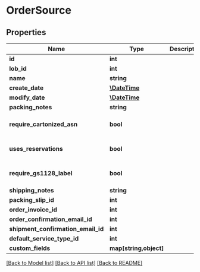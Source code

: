 # OrderSource

## Properties
Name | Type | Description | Notes
------------ | ------------- | ------------- | -------------
**id** | **int** |  | [optional] 
**lob_id** | **int** |  | 
**name** | **string** |  | 
**create_date** | [**\DateTime**](\DateTime.md) |  | [optional] 
**modify_date** | [**\DateTime**](\DateTime.md) |  | [optional] 
**packing_notes** | **string** |  | [optional] 
**require_cartonized_asn** | **bool** |  | [optional] [default to false]
**uses_reservations** | **bool** |  | [optional] [default to false]
**require_gs1128_label** | **bool** |  | [optional] [default to false]
**shipping_notes** | **string** |  | [optional] 
**packing_slip_id** | **int** |  | [optional] 
**order_invoice_id** | **int** |  | [optional] 
**order_confirmation_email_id** | **int** |  | [optional] 
**shipment_confirmation_email_id** | **int** |  | [optional] 
**default_service_type_id** | **int** |  | [optional] 
**custom_fields** | **map[string,object]** |  | [optional] 

[[Back to Model list]](../README.md#documentation-for-models) [[Back to API list]](../README.md#documentation-for-api-endpoints) [[Back to README]](../README.md)


